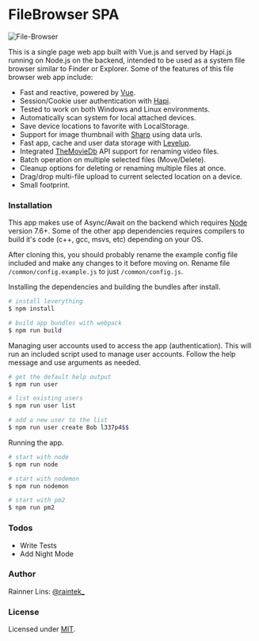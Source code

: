 [twitter]: http://twitter.com/raintek_
[mit]: http://www.opensource.org/licenses/mit-license.php
[vue]: https://github.com/vuejs/vue
[hapi]: https://github.com/hapijs/hapi
[levelup]: https://github.com/Level/levelup
[sharp]: https://github.com/lovell/sharp
[mdb]: https://www.themoviedb.org/
[node]: https://nodejs.org/

# FileBrowser SPA

![File-Browser](https://github.com/rainner/file-browser/master/thumb.jpg)

This is a single page web app built with Vue.js and served by Hapi.js running on Node.js on the backend, intended to be used as a system file browser similar to Finder or Explorer. Some of the features of this file browser web app include:

  - Fast and reactive, powered by [Vue][vue].
  - Session/Cookie user authentication with [Hapi][hapi].
  - Tested to work on both Windows and Linux environments.
  - Automatically scan system for local attached devices.
  - Save device locations to favorite with LocalStorage.
  - Support for image thumbnail with [Sharp][sharp] using data urls.
  - Fast app, cache and user data storage with [Levelup][levelup].
  - Integrated [TheMovieDb][mdb] API support for renaming video files.
  - Batch operation on multiple selected files (Move/Delete).
  - Cleanup options for deleting or renaming multiple files at once.
  - Drag/drop multi-file upload to current selected location on a device.
  - Small footprint.

### Installation

This app makes use of Async/Await on the backend which requires [Node][node] version 7.6+. Some of the other app dependencies requires compilers to build it's code (c++, gcc, msvs, etc) depending on your OS.

After cloning this, you should probably rename the example config file included and make any changes to it before moving on. Rename file `/common/config.example.js` to just `/common/config.js`.

Installing the dependencies and building the bundles after install.

```sh
# install leverything
$ npm install

# build app bundles with webpack
$ npm run build
```

Managing user accounts used to access the app (authentication). This will run an included script used to manage user accounts. Follow the help message and use arguments as needed.

```sh
# get the default help output
$ npm run user

# list existing users
$ npm run user list

# add a new user to the list
$ npm run user create Bob l337p4$$
```

Running the app.

```sh
# start with node
$ npm run node

# start with nodemon
$ npm run nodemon

# start with pm2
$ npm run pm2
```

### Todos

 - Write Tests
 - Add Night Mode

### Author

Rainner Lins: [@raintek_][twitter]

### License

Licensed under [MIT][mit].

